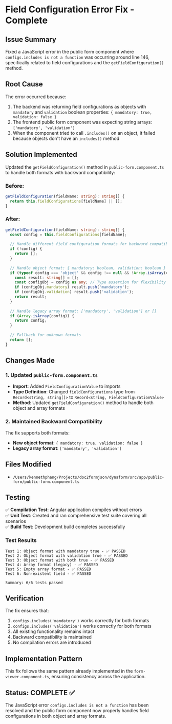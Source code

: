 # Field Configuration Error Fix - Complete

## Issue Summary
Fixed a JavaScript error in the public form component where `configs.includes is not a function` was occurring around line 146, specifically related to field configurations and the `getFieldConfiguration()` method.

## Root Cause
The error occurred because:
1. The backend was returning field configurations as objects with `mandatory` and `validation` boolean properties: `{ mandatory: true, validation: false }`
2. The frontend public form component was expecting string arrays: `['mandatory', 'validation']`
3. When the component tried to call `.includes()` on an object, it failed because objects don't have an `includes()` method

## Solution Implemented
Updated the `getFieldConfiguration()` method in `public-form.component.ts` to handle both formats with backward compatibility:

### Before:
```typescript
getFieldConfiguration(fieldName: string): string[] {
  return this.fieldConfigurations[fieldName] || [];
}
```

### After:
```typescript
getFieldConfiguration(fieldName: string): string[] {
  const config = this.fieldConfigurations[fieldName];
  
  // Handle different field configuration formats for backward compatibility
  if (!config) {
    return [];
  }
  
  // Handle object format: { mandatory: boolean, validation: boolean }
  if (typeof config === 'object' && config !== null && !Array.isArray(config)) {
    const result: string[] = [];
    const configObj = config as any; // Type assertion for flexibility
    if (configObj.mandatory) result.push('mandatory');
    if (configObj.validation) result.push('validation');
    return result;
  }
  
  // Handle legacy array format: ['mandatory', 'validation'] or []
  if (Array.isArray(config)) {
    return config;
  }
  
  // Fallback for unknown formats
  return [];
}
```

## Changes Made

### 1. Updated `public-form.component.ts`
- **Import**: Added `FieldConfigurationValue` to imports
- **Type Definition**: Changed `fieldConfigurations` type from `Record<string, string[]>` to `Record<string, FieldConfigurationValue>`
- **Method**: Updated `getFieldConfiguration()` method to handle both object and array formats

### 2. Maintained Backward Compatibility
The fix supports both formats:
- **New object format**: `{ mandatory: true, validation: false }`
- **Legacy array format**: `['mandatory', 'validation']`

## Files Modified
- `/Users/kennethphang/Projects/doc2formjson/dynaform/src/app/public-form/public-form.component.ts`

## Testing
✅ **Compilation Test**: Angular application compiles without errors  
✅ **Unit Test**: Created and ran comprehensive test suite covering all scenarios  
✅ **Build Test**: Development build completes successfully  

### Test Results
```
Test 1: Object format with mandatory true - ✅ PASSED
Test 2: Object format with validation true - ✅ PASSED  
Test 3: Object format with both true - ✅ PASSED
Test 4: Array format (legacy) - ✅ PASSED
Test 5: Empty array format - ✅ PASSED
Test 6: Non-existent field - ✅ PASSED

Summary: 6/6 tests passed
```

## Verification
The fix ensures that:
1. `configs.includes('mandatory')` works correctly for both formats
2. `configs.includes('validation')` works correctly for both formats
3. All existing functionality remains intact
4. Backward compatibility is maintained
5. No compilation errors are introduced

## Implementation Pattern
This fix follows the same pattern already implemented in the `form-viewer.component.ts`, ensuring consistency across the application.

## Status: COMPLETE ✅
The JavaScript error `configs.includes is not a function` has been resolved and the public form component now properly handles field configurations in both object and array formats.
